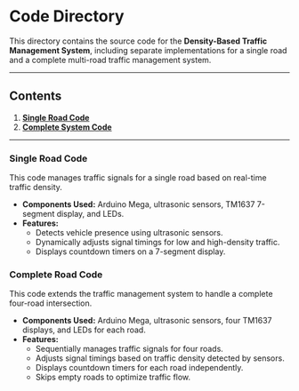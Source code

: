# Code Directory

This directory contains the source code for the **Density-Based Traffic Management System**, including separate implementations for a single road and a complete multi-road traffic management system.

---

## Contents
1. **[Single Road Code](./Single-Road/DBTMS_for_Single_Road.ino)**  
2. **[Complete System Code](./Complete-System/DBTMS_for_complete-road.ino)**

---

### Single Road Code
This code manages traffic signals for a single road based on real-time traffic density.  
- **Components Used:** Arduino Mega, ultrasonic sensors, TM1637 7-segment display, and LEDs.  
- **Features:**  
  - Detects vehicle presence using ultrasonic sensors.  
  - Dynamically adjusts signal timings for low and high-density traffic.  
  - Displays countdown timers on a 7-segment display.

### Complete Road Code
This code extends the traffic management system to handle a complete four-road intersection.  
- **Components Used:** Arduino Mega, ultrasonic sensors, four TM1637 displays, and LEDs for each road.  
- **Features:**  
  - Sequentially manages traffic signals for four roads.  
  - Adjusts signal timings based on traffic density detected by sensors.  
  - Displays countdown timers for each road independently.  
  - Skips empty roads to optimize traffic flow.
